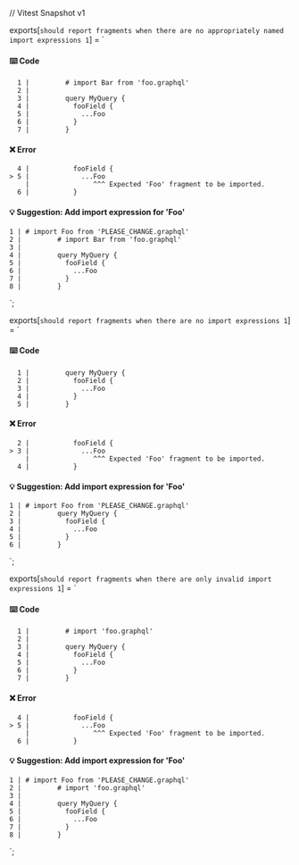 // Vitest Snapshot v1

exports[`should report fragments when there are no appropriately named import expressions 1`] = `
#### ⌨️ Code

      1 |         # import Bar from 'foo.graphql'
      2 |
      3 |         query MyQuery {
      4 |           fooField {
      5 |             ...Foo
      6 |           }
      7 |         }

#### ❌ Error

      4 |           fooField {
    > 5 |             ...Foo
        |                ^^^ Expected 'Foo' fragment to be imported.
      6 |           }

#### 💡 Suggestion: Add import expression for 'Foo'

    1 | # import Foo from 'PLEASE_CHANGE.graphql'
    2 |         # import Bar from 'foo.graphql'
    3 |
    4 |         query MyQuery {
    5 |           fooField {
    6 |             ...Foo
    7 |           }
    8 |         }
`;

exports[`should report fragments when there are no import expressions 1`] = `
#### ⌨️ Code

      1 |         query MyQuery {
      2 |           fooField {
      3 |             ...Foo
      4 |           }
      5 |         }

#### ❌ Error

      2 |           fooField {
    > 3 |             ...Foo
        |                ^^^ Expected 'Foo' fragment to be imported.
      4 |           }

#### 💡 Suggestion: Add import expression for 'Foo'

    1 | # import Foo from 'PLEASE_CHANGE.graphql'
    2 |         query MyQuery {
    3 |           fooField {
    4 |             ...Foo
    5 |           }
    6 |         }
`;

exports[`should report fragments when there are only invalid import expressions 1`] = `
#### ⌨️ Code

      1 |         # import 'foo.graphql'
      2 |
      3 |         query MyQuery {
      4 |           fooField {
      5 |             ...Foo
      6 |           }
      7 |         }

#### ❌ Error

      4 |           fooField {
    > 5 |             ...Foo
        |                ^^^ Expected 'Foo' fragment to be imported.
      6 |           }

#### 💡 Suggestion: Add import expression for 'Foo'

    1 | # import Foo from 'PLEASE_CHANGE.graphql'
    2 |         # import 'foo.graphql'
    3 |
    4 |         query MyQuery {
    5 |           fooField {
    6 |             ...Foo
    7 |           }
    8 |         }
`;
